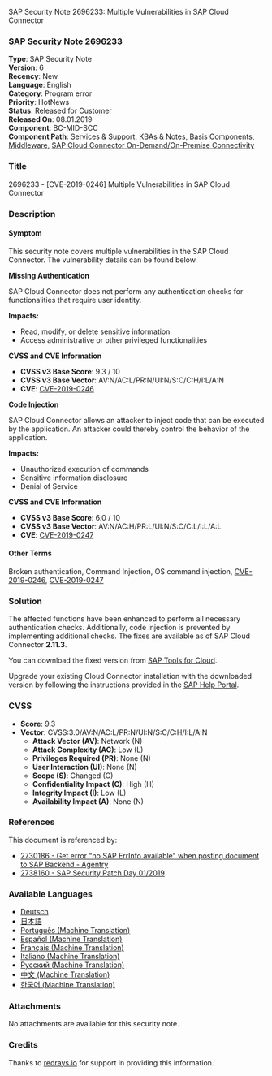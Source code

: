 SAP Security Note 2696233: Multiple Vulnerabilities in SAP Cloud Connector

### SAP Security Note 2696233

**Type**: SAP Security Note  
**Version**: 6  
**Recency**: New  
**Language**: English  
**Category**: Program error  
**Priority**: HotNews  
**Status**: Released for Customer  
**Released On**: 08.01.2019  
**Component**: BC-MID-SCC  
**Component Path**: [Services & Support](https://me.sap.com/servicessupport), [KBAs & Notes](https://me.sap.com/servicessupport/knowledge), [Basis Components](https://me.sap.com/mynotes?tab=Search&sortBy=Relevance&filters=themk%25253Aeq~'BC*'%25252BreleaseStatus%25253Aeq~'CustomerRelease'%25252BsecurityPatchDay%25253Aeq~'NotRestricted'%25252BfuzzyThreshold%25253Aeq~'0.9'&flag=mynotes), [Middleware](https://me.sap.com/mynotes?tab=Search&sortBy=Relevance&filters=themk%25253Aeq~'BC-MID*'%25252BreleaseStatus%25253Aeq~'CustomerRelease'%25252BsecurityPatchDay%25253Aeq~'NotRestricted'%25252BfuzzyThreshold%25253Aeq~'0.9'&flag=mynotes), [SAP Cloud Connector On-Demand/On-Premise Connectivity](https://me.sap.com/mynotes?tab=Search&sortBy=Relevance&filters=themk%25253Aeq~'BC-MID-SCC*'%25252BreleaseStatus%25253Aeq~'CustomerRelease'%25252BsecurityPatchDay%25253Aeq~'NotRestricted'%25252BfuzzyThreshold%25253Aeq~'0.9'&flag=mynotes)

### Title

2696233 - [CVE-2019-0246] Multiple Vulnerabilities in SAP Cloud Connector

### Description

#### Symptom

This security note covers multiple vulnerabilities in the SAP Cloud Connector. The vulnerability details can be found below.

**Missing Authentication**

SAP Cloud Connector does not perform any authentication checks for functionalities that require user identity.

**Impacts:**
- Read, modify, or delete sensitive information
- Access administrative or other privileged functionalities

**CVSS and CVE Information**
- **CVSS v3 Base Score**: 9.3 / 10
- **CVSS v3 Base Vector**: AV:N/AC:L/PR:N/UI:N/S:C/C:H/I:L/A:N
- **CVE**: [CVE-2019-0246](https://cve.mitre.org/cgi-bin/cvename.cgi?name=CVE-2019-0246)

**Code Injection**

SAP Cloud Connector allows an attacker to inject code that can be executed by the application. An attacker could thereby control the behavior of the application.

**Impacts:**
- Unauthorized execution of commands
- Sensitive information disclosure
- Denial of Service

**CVSS and CVE Information**
- **CVSS v3 Base Score**: 6.0 / 10
- **CVSS v3 Base Vector**: AV:N/AC:H/PR:L/UI:N/S:C/C:L/I:L/A:L
- **CVE**: [CVE-2019-0247](https://cve.mitre.org/cgi-bin/cvename.cgi?name=CVE-2019-0247)

#### Other Terms

Broken authentication, Command Injection, OS command injection, [CVE-2019-0246](https://cve.mitre.org/cgi-bin/cvename.cgi?name=CVE-2019-0246), [CVE-2019-0247](https://cve.mitre.org/cgi-bin/cvename.cgi?name=CVE-2019-0247)

### Solution

The affected functions have been enhanced to perform all necessary authentication checks. Additionally, code injection is prevented by implementing additional checks. The fixes are available as of SAP Cloud Connector **2.11.3**.

You can download the fixed version from [SAP Tools for Cloud](https://tools.hana.ondemand.com/#cloud).

Upgrade your existing Cloud Connector installation with the downloaded version by following the instructions provided in the [SAP Help Portal](https://help.sap.com/viewer/cca91383641e40ffbe03bdc78f00f681/Cloud/en-US/7a7cc373019b4b6eaab39b5ab7082b09.html).

### CVSS

- **Score**: 9.3
- **Vector**: CVSS:3.0/AV:N/AC:L/PR:N/UI:N/S:C/C:H/I:L/A:N
  - **Attack Vector (AV)**: Network (N)
  - **Attack Complexity (AC)**: Low (L)
  - **Privileges Required (PR)**: None (N)
  - **User Interaction (UI)**: None (N)
  - **Scope (S)**: Changed (C)
  - **Confidentiality Impact (C)**: High (H)
  - **Integrity Impact (I)**: Low (L)
  - **Availability Impact (A)**: None (N)

### References

This document is referenced by:
- [2730186 - Get error "no SAP ErrInfo available" when posting document to SAP Backend - Agentry](https://me.sap.com/notes/2730186)
- [2738160 - SAP Security Patch Day 01/2019](https://me.sap.com/notes/2738160)

### Available Languages

- [Deutsch](https://me.sap.com/notes/0002696233/D)
- [日本語](https://me.sap.com/notes/0002696233/J)
- [Português (Machine Translation)](https://me.sap.com/notes/0002696233/P)
- [Español (Machine Translation)](https://me.sap.com/notes/0002696233/S)
- [Français (Machine Translation)](https://me.sap.com/notes/0002696233/F)
- [Italiano (Machine Translation)](https://me.sap.com/notes/0002696233/I)
- [Русский (Machine Translation)](https://me.sap.com/notes/0002696233/R)
- [中文 (Machine Translation)](https://me.sap.com/notes/0002696233/1)
- [한국어 (Machine Translation)](https://me.sap.com/notes/0002696233/3)

### Attachments

No attachments are available for this security note.

### Credits

Thanks to [redrays.io](https://redrays.io) for support in providing this information.